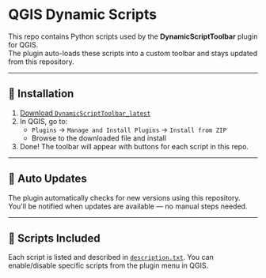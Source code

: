 # QGIS Dynamic Scripts

This repo contains Python scripts used by the **DynamicScriptToolbar** plugin for QGIS.  
The plugin auto-loads these scripts into a custom toolbar and stays updated from this repository.

---

## 🔧 Installation

1. [Download `DynamicScriptToolbar_latest`](./DynamicScriptToolbar_latest)
2. In QGIS, go to:
   - `Plugins` → `Manage and Install Plugins` → `Install from ZIP`
   - Browse to the downloaded file and install
3. Done! The toolbar will appear with buttons for each script in this repo.

---

## 🔄 Auto Updates

The plugin automatically checks for new versions using this repository.  
You'll be notified when updates are available — no manual steps needed.

---

## 📁 Scripts Included

Each script is listed and described in [`description.txt`](./description.txt).
You can enable/disable specific scripts from the plugin menu in QGIS.
